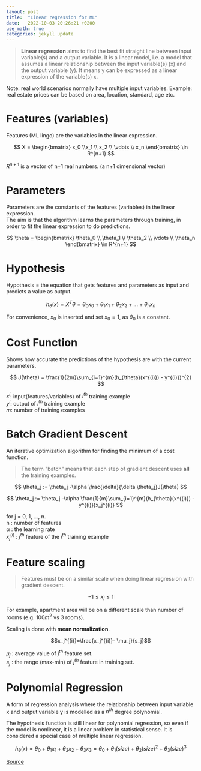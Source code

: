 ```yaml
---
layout: post
title:  "Linear regression for ML"
date:   2022-10-03 20:26:21 +0200
use_math: true
categories: jekyll update
---
```




> __Linear regression__ aims to find the best fit straight line between input variable(s) and a output variable. It is a linear model, i.e. a model that assumes a linear relationship between the input variable(s) (x) and the output variable (y). It means y can be expressed as a linear expression of the variable(s) x. 

Note: real world scenarios normally have multiple input variables. Example: real estate prices can be based on area, location, standard, age etc.

# Features (variables)
Features (ML lingo) are the variables in the linear expression.    

$$
X = 
\begin{bmatrix}
x_0 \\x_1 \\ x_2 \\ \vdots \\ x_n 
\end{bmatrix}
\in R^{n+1}
$$

$R^{n+1}$ is a vector of n+1 real numbers. (a n+1 dimensional vector)

# Parameters
Parameters are the constants of the features (variables) in the linear expression.  
The aim is that the algorithm learns the parameters through training, in order to fit the linear expression to do predictions. 

$$
\theta = 
\begin{bmatrix}
\theta_0 \\ \theta_1 \\ \theta_2 \\ \vdots \\ \theta_n 
\end{bmatrix}
\in R^{n+1}
$$

# Hypothesis
Hypothesis = the equation that gets features and parameters as input and predicts a value as output.

$$ h_{\theta}(x) = X^{T}\theta = \theta_0 x_0 + \theta_1 x_1 + \theta_2 x_2 + \dots + \theta_n x_n $$

For convenience, $x_0$ is inserted and set $x_0 = 1$, as $\theta_0$ is a constant. 

# Cost Function
Shows how accurate the predictions of the hypothesis are with the current parameters.

$$ J(\theta) =  \frac{1}{2m}\sum_{i=1}^{m}(h_{\theta}(x^{(i)}) - y^{(i)})^{2} $$

$x^i$: input(features/variables) of $i^{th}$ training example  
$y^i$: output of $i^{th}$ training example  
$m$: number of training examples  


# Batch Gradient Descent
An iterative optimization algorithm for finding the minimum of a cost function.
> The term "batch" means that each step of gradient descent uses **all** the training examples.

$$ \theta_j :=  \theta_j -\alpha \frac{\delta}{\delta \theta_j}J(\theta) $$

$$ \theta_j :=  \theta_j -\alpha \frac{1}{m}\sum_{i=1}^{m}(h_{\theta}(x^{(i)}) - y^{(i)})x_j^{(i)} $$

for j = 0, 1, ..., n.   
n : number of features  
$\alpha$ : the learning rate  
$x_j^{(i)}$ : $j^{th}$ feature of the $i^{th}$ training example  

# Feature scaling
> Features must be on a similar scale when doing linear regression with gradient descent.

$$ -1 \leq x_i \leq 1$$

For example, apartment area will be on a different scale than number of rooms (e.g. $100m^2$ vs 3 rooms).

Scaling is done with **mean normalization**.

$$x_j^{(i)}=\frac{x_j^{(i)}- \mu_j}{s_j}$$

$\mu_j$ : average value of $j^{th}$ feature set.  
$s_j$  : the range (max-min) of $j^{th}$ feature in training set.  

# Polynomial Regression
A form of regression analysis where the relationship between input variable x and output variable y is modelled as a $n^{th}$ degree polynomial.

The hypothesis function is still linear for polynomial regression, so even if the model is nonlinear, it is a linear problem in statistical sense. It is considered a special case of multiple linear regression.

$$ h_{\theta}(x) =   \theta_0 + \theta_1 x_1 + \theta_2 x_2 + \theta_3 x_3 = \theta_0 + \theta_1(size) + \theta_2(size)^2 + \theta_3(size)^3 $$




[Source](https://github.com/trekhleb/homemade-machine-learning/tree/master/homemade/linear_regression)
